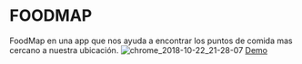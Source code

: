 # FOODMAP
FoodMap en una app que nos ayuda a encontrar los puntos de comida mas cercano a nuestra ubicación.
![chrome_2018-10-22_21-28-07](https://user-images.githubusercontent.com/39093869/47326979-b2748880-d641-11e8-8f27-9e71f2193063.png)
[Demo](https://cindylopez1814.github.io/food-map/)
